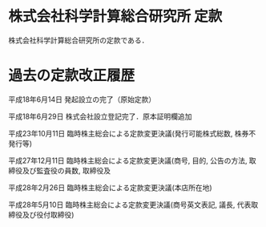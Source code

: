 # 株式会社科学計算総合研究所 定款
株式会社科学計算総合研究所の定款である．

# 過去の定款改正履歴
平成18年6月14日  発起設立の完了（原始定款）

平成18年6月29日  株式会社設立登記完了．原本証明欄追加

平成23年10月11日 臨時株主総会による定款変更決議(発行可能株式総数, 株券不発行等)

平成27年12月11日 臨時株主総会による定款変更決議(商号, 目的, 公告の方法, 取締役及び監査役の員数, 取締役及

平成28年2月26日  臨時株主総会による定款変更決議(本店所在地)

平成28年5月10日  臨時株主総会による定款変更決議(商号英文表記, 議長, 代表取締役及び役付取締役)

